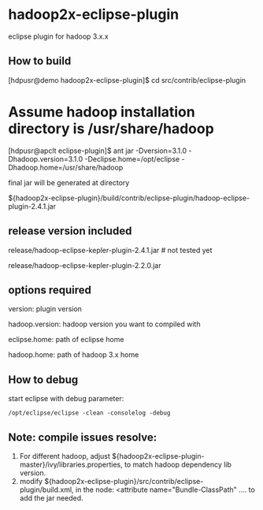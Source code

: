 hadoop2x-eclipse-plugin
=======================

eclipse plugin for hadoop 3.x.x
 

How to build
----------------------------------------

 [hdpusr@demo hadoop2x-eclipse-plugin]$ cd src/contrib/eclipse-plugin 

 # Assume hadoop installation directory is /usr/share/hadoop

 [hdpusr@apclt eclipse-plugin]$ ant jar -Dversion=3.1.0 -Dhadoop.version=3.1.0 -Declipse.home=/opt/eclipse -Dhadoop.home=/usr/share/hadoop

final jar will be generated at directory 

  ${hadoop2x-eclipse-plugin}/build/contrib/eclipse-plugin/hadoop-eclipse-plugin-2.4.1.jar

  
release version included
-------------------------------------
 
  release/hadoop-eclipse-kepler-plugin-2.4.1.jar  # not tested yet
 
  release/hadoop-eclipse-kepler-plugin-2.2.0.jar  
  

options required
--------------------------------------
  version: plugin version
  
  hadoop.version:  hadoop version you want to compiled with

  eclipse.home: path of eclipse home 

  hadoop.home: path of hadoop 3.x home

 

How to debug
--------------------------------------
  start eclipse with debug parameter:  

    /opt/eclipse/eclipse -clean -consolelog -debug
    

Note: compile issues resolve: 
--------------------------------------
1. For different hadoop, adjust ${hadoop2x-eclipse-plugin-master}/ivy/libraries.properties, to match hadoop dependency lib version.
1. modify ${hadoop2x-eclipse-plugin}/src/contrib/eclipse-plugin/build.xml, in the node: <attribute name="Bundle-ClassPath" ....  to add the jar needed. 
